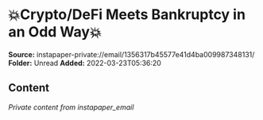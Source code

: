 # 💥Crypto/DeFi Meets Bankruptcy in an Odd Way💥

**Source:** instapaper-private://email/1356317b45577e41d4ba009987348131/
**Folder:** Unread
**Added:** 2022-03-23T05:36:20




## Content
*Private content from instapaper_email*
